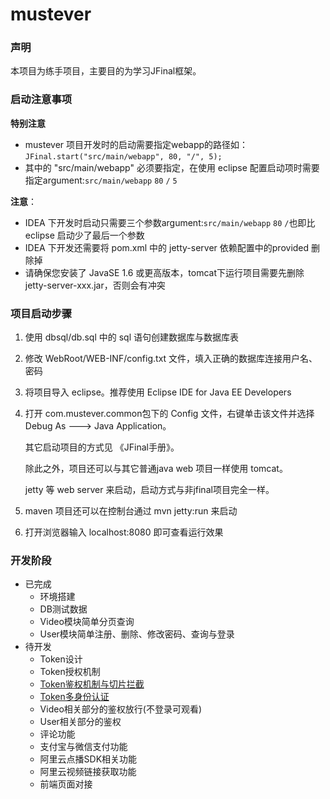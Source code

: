 # mustever

### 声明
本项目为练手项目，主要目的为学习JFinal框架。

### 启动注意事项
**特别注意**

- mustever 项目开发时的启动需要指定webapp的路径如：`JFinal.start("src/main/webapp", 80, "/", 5);`
- 其中的 "src/main/webapp" 必须要指定，在使用 eclipse 配置启动项时需要指定argument:`src/main/webapp` `80` `/` `5`

**注意**：

- IDEA 下开发时启动只需要三个参数argument:`src/main/webapp` `80` `/`也即比 eclipse 启动少了最后一个参数
- IDEA 下开发还需要将 pom.xml 中的 jetty-server 依赖配置中的<scope>provided</scope> 删除掉
- 请确保您安装了 JavaSE 1.6 或更高版本，tomcat下运行项目需要先删除 jetty-server-xxx.jar，否则会有冲突
### 项目启动步骤

1. 使用 dbsql/db.sql 中的 sql 语句创建数据库与数据库表

1. 修改 WebRoot/WEB-INF/config.txt 文件，填入正确的数据库连接用户名、密码

1. 将项目导入 eclipse。推荐使用 Eclipse IDE for Java EE Developers

1. 打开 com.mustever.common包下的 Config 文件，右键单击该文件并选择 Debug As ---> Java Application。

    其它启动项目的方式见 《JFinal手册》。
    
    除此之外，项目还可以与其它普通java web 项目一样使用 tomcat。
    
    jetty 等 web server 来启动，启动方式与非jfinal项目完全一样。

1. maven 项目还可以在控制台通过 mvn jetty:run 来启动

1. 打开浏览器输入 localhost:8080 即可查看运行效果

### 开发阶段
- 已完成
    - 环境搭建
    - DB测试数据
    - Video模块简单分页查询
    - User模块简单注册、删除、修改密码、查询与登录
- 待开发
    - Token设计
    - Token授权机制
    - [Token鉴权机制与切片拦截](http://www.leeyom.top/2017/11/04/fontend-backend-separation/)
    - [Token多身份认证](https://www.cnblogs.com/beer/p/6029861.html)
    - Video相关部分的鉴权放行(不登录可观看)
    - User相关部分的鉴权
    - 评论功能
    - 支付宝与微信支付功能
    - 阿里云点播SDK相关功能
    - 阿里云视频链接获取功能
    - 前端页面对接
